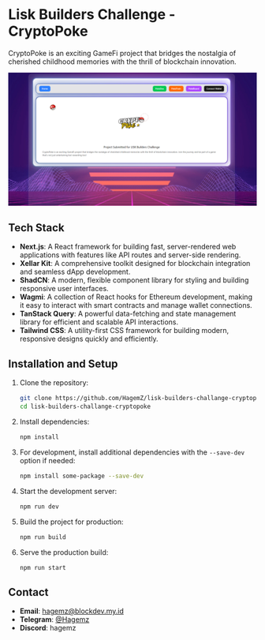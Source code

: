 # Lisk Builders Challenge - CryptoPoke

CryptoPoke is an exciting GameFi project that bridges the nostalgia of cherished childhood memories with the thrill of blockchain innovation.

<img width="1440" alt="CryptoPoke Screenshot" src="https://raw.githubusercontent.com/HagemZ/lisk-builders-challange-cryptopoke/refs/heads/main/cryptopoke.png" />

## Tech Stack

- **Next.js**: A React framework for building fast, server-rendered web applications with features like API routes and server-side rendering.
- **Xellar Kit**: A comprehensive toolkit designed for blockchain integration and seamless dApp development.
- **ShadCN**: A modern, flexible component library for styling and building responsive user interfaces.
- **Wagmi**: A collection of React hooks for Ethereum development, making it easy to interact with smart contracts and manage wallet connections.
- **TanStack Query**: A powerful data-fetching and state management library for efficient and scalable API interactions.
- **Tailwind CSS**: A utility-first CSS framework for building modern, responsive designs quickly and efficiently.

## Installation and Setup

1. Clone the repository:
   ```bash
   git clone https://github.com/HagemZ/lisk-builders-challange-cryptopoke.git
   cd lisk-builders-challange-cryptopoke
   ```

2. Install dependencies:
   ```bash
   npm install
   ```

3. For development, install additional dependencies with the `--save-dev` option if needed:
   ```bash
   npm install some-package --save-dev
   ```

4. Start the development server:
   ```bash
   npm run dev
   ```

5. Build the project for production:
   ```bash
   npm run build
   ```

6. Serve the production build:
   ```bash
   npm run start
   ```

## Contact

- **Email**: [hagemz@blockdev.my.id](mailto:hagemz@blockdev.my.id)
- **Telegram**: [@Hagemz](https://t.me/Hagemz)
- **Discord**: hagemz
